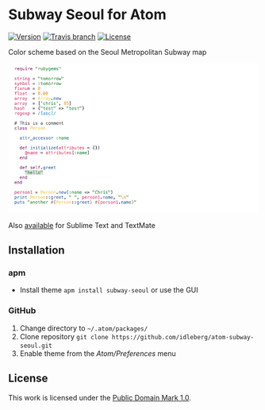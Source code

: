 # Subway Seoul for Atom

[![Version](https://img.shields.io/apm/v/subway-seoul.svg?style=flat-square)](https://atom.io/themes/subway-seoul)
[![Travis branch](https://img.shields.io/travis/idleberg/atom-subway-seoul/master.svg?style=flat-square)](https://travis-ci.org/idleberg/atom-subway-seoul)
[![License](https://img.shields.io/apm/l/subway-seoul.svg?style=flat-square)](http://creativecommons.org/publicdomain/zero/1.0/legalcode)

Color scheme based on the Seoul Metropolitan Subway map

![Screenshot](https://raw.githubusercontent.com/idleberg/atom-subway-seoul/master/preview.png)

Also [available](https://github.com/idleberg/Subway.tmTheme) for Sublime Text and TextMate

## Installation

### apm

* Install theme `apm install subway-seoul` or use the GUI

### GitHub

1. Change directory to `~/.atom/packages/`
2. Clone repository `git clone https://github.com/idleberg/atom-subway-seoul.git`
3. Enable theme from the *Atom/Preferences* menu

## License

This work is licensed under the [Public Domain Mark 1.0](https://creativecommons.org/publicdomain/mark/1.0/).